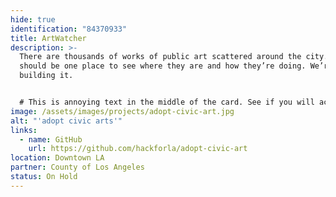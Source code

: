 ```yaml
---
hide: true
identification: "84370933"
title: ArtWatcher
description: >-
  There are thousands of works of public art scattered around the city.  There
  should be one place to see where they are and how they’re doing. We’re
  building it. 


  # This is annoying text in the middle of the card. See if you will accept any old junk.
image: /assets/images/projects/adopt-civic-art.jpg
alt: "'adopt civic arts'"
links:
  - name: GitHub
    url: https://github.com/hackforla/adopt-civic-art
location: Downtown LA
partner: County of Los Angeles
status: On Hold
---
```

